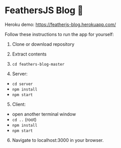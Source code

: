 # FeathersJS Blog 🦆

Heroku demo: https://featherjs-blog.herokuapp.com/

Follow these instructions to run the app for yourself:

1. Clone or download repository
2. Extract contents
3. `cd feathers-blog-master`

4. Server:
  * `cd server`
  * `npm install`
  * `npm start`
5. Client:
  * open another terminal window
  * `cd ..` (root)
  * `npm install`
  * `npm start`
6. Navigate to localhost:3000 in your browser.